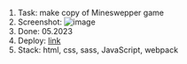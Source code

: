 1. Task: make copy of Mineswepper game
2. Screenshot:
   ![image](https://github.com/deep-logic2000/mineswepper/assets/95580392/ae3be257-4a83-426d-9768-62ea12eb9c58)
4. Done: 05.2023 
5. Deploy: [link](https://rolling-scopes-school.github.io/deep-logic2000-JSFE2023Q1/minesweeper/)
6. Stack: html, css, sass, JavaScript, webpack
